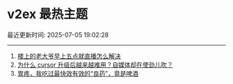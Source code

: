 # v2ex 最热主题

最近更新时间: 2025-07-05 19:02:28

--- 
1. [楼上的老大爷早上五点就直播怎么解决](https://www.v2ex.com/t/1143148) 
2. [为什么 cursor 升级后越来越难用？自媒体却在使劲儿吹？](https://www.v2ex.com/t/1143150) 
3. [胃疼，我吃过最快效有效的“良药”，竟是啤酒](https://www.v2ex.com/t/1143179) 
